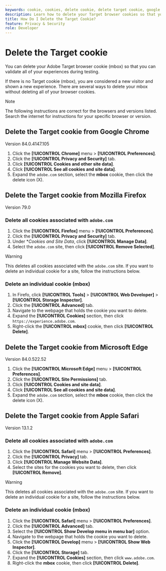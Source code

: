 ```yaml
---
keywords: cookie, cookies, delete cookie, delete target cookie, google chrome, chrome, mozilla firefox, firefox, microsoft edge, safari, cookie1
description: Learn how to delete your Target browser cookies so that you can validate your experiences.
title: How Do I Delete the Target Cookie?
feature: Privacy & Security
role: Developer
---
```

# Delete the Target cookie

You can delete your Adobe Target browser cookie (mbox) so that you can validate all of your experiences during testing.

If there is no Target cookie (mbox), you are considered a new visitor and shown a new experience. There are several ways to delete your mbox without deleting all of your browser cookies.

>[!NOTE]
>
>The following instructions are correct for the browsers and versions listed. Search the internet for instructions for your specific browser or version.

## Delete the Target cookie from Google Chrome

Version 84.0.4147.105

1. Click the **[!UICONTROL Chrome]** menu > **[!UICONTROL Preferences]**.
1. Click the **[!UICONTROL Privacy and Security]** tab.
1. Click **[!UICONTROL Cookies and other site data]**.
1. Click **[!UICONTROL See all cookies and site data]**.
1. Expand the `adobe.com` section, select the **mbox** cookie, then click the delete icon (X).

## Delete the Target cookie from Mozilla Firefox

Version 79.0

### Delete all cookies associated with `adobe.com`

1. Click the **[!UICONTROL Firefox]** menu > **[!UICONTROL Preferences]**.
1. Click the **[!UICONTROL Privacy and Security]** tab. 
1. Under **Cookies and Site Data*, click **[!UICONTROL Manage Data]**.
1. Select the `adobe.com` site, then click **[!UICONTROL Remove Selected]**.

>[!WARNING]
>
>This deletes all cookies associated with the `adobe.com` site. If you want to delete an individual cookie for a site, follow the instructions below.

### Delete an individual cookie (mbox)

1. In Firefo, click **[!UICONTROL Tools]** > **[!UICONTROL Web Developer]** > **[!UICONTROL Storage Inspector]**.
1. Click the **[!UICONTROL Advanced]** tab.
1. Navigate to the webpage that holds the cookie you want to delete.
1. Expand the **[!UICONTROL Cookies]** section, then click `https://experience.adobe.com`.
1. Right-click the **[!UICONTROL mbox]** cookie, then click **[!UICONTROL Delete]**.

## Delete the Target cookie from Microsoft Edge

Version 84.0.522.52

1. Click the **[!UICONTROL Microsoft Edge]** menu > **[!UICONTROL Preferences]**.
1. Click the **[!UICONTROL Site Permissions]** tab.
1. Click **[!UICONTROL Cookies and site data]**.
1. Click **[!UICONTROL See all cookies and site data]**.
1. Expand the `adobe.com` section, select the **mbox** cookie, then click the delete icon (X).

## Delete the Target cookie from Apple Safari

Version 13.1.2

### Delete all cookies associated with `adobe.com`

1. Click the **[!UICONTROL Safari]** menu > **[!UICONTROL Preferences]**.
1. Click the **[!UICONTROL Privacy]** tab.
1. Click **[!UICONTROL Manage Website Data]**.
1. Select the sites for the cookies you want to delete, then click **[!UICONTROL Remove]**.

>[!WARNING]
>
>This deletes all cookies associated with the `adobe.com` site. If you want to delete an individual cookie for a site, follow the instructions below.

### Delete an individual cookie (mbox)

1. Click the **[!UICONTROL Safari]** menu > **[!UICONTROL Preferences]**.
1. Click the **[!UICONTROL Advanced]** tab.
1. Select the **[!UICONTROL Show Develop menu in menu bar]** option.
1. Navigate to the webpage that holds the cookie you want to delete.
1. Click the **[!UICONTROL Develop]** menu > **[!UICONTROL Show Web Inspector]**.
1. Click the **[!UICONTROL Storage]** tab.
1. Expand the **[!UICONTROL Cookies]** section, then click `www.adobe.com`.
1. Right-click the **mbox** cookie, then click **[!UICONTROL Delete]**.
